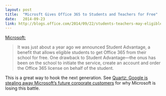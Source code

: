 ```yaml
---
layout: post
title:  "Microsft Gives Office 365 to Students and Teachers for Free"
date:   2014-09-23
link: http://blogs.office.com/2014/09/22/students-teachers-may-eligible-get-office-free/
---
```

[Microsoft:](http://blogs.office.com/2014/09/22/students-teachers-may-eligible-get-office-free/)

>It was just about a year ago we announced Student Advantage, a benefit that allows eligible students to get Office 365 from their school for free. One drawback to Student Advantage—the onus has been on the school to initiate the service, create an account and order the Office 365 license on behalf of the student.

This is a great way to hook the next generation. See [Quartz: Google is stealing away Microsoft’s future corporate customers](http://qz.com/243321/google-is-stealing-away-microsofts-future-corporate-customers/) for why Microsoft is losing this battle.